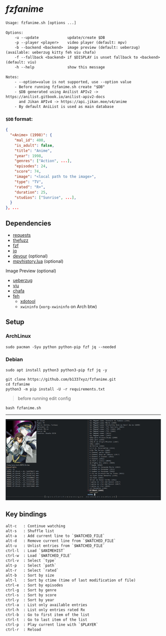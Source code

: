 # *fzfanime*
```
Usage: fzfanime.sh [options ...]

Options:
    -u --update             update/create $DB
    -p --player <player>    video player (default: mpv)
    -b --backend <backend>  image preview (default: ueberzug) (available: ueberzug kitty feh viu chafa)
    -f --fallback <backend> if $DISPLAY is unset fallback to <backend> (default: viu)
    -h --help               show this message

Notes:
    - --option=value is not supported, use --option value
    - Before running fzfanime.sh create "$DB"
    - $DB generated using Anilist APIv2 -> https://anilist.gitbook.io/anilist-apiv2-docs
      and Jikan APIv4 -> https://api.jikan.moe/v4/anime
    - By default AniList is used as main database
```

### `$DB` format:
```json
{
  "<Anime> (1998)": {
    "mal_id": 400,
    "is_adult": false,
    "title": "Anime",
    "year": 1998,
    "genres": ["Action", ...],
    "episodes": 24,
    "score": 74,
    "image": "<local path to the image>",
    "type": "TV",
    "rated": "R+",
    "duration": 25,
    "studios": ["Sunrise", ...],
  }
}, ...
```

## Dependencies

- [requests](https://requests.readthedocs.io/en/latest/)
- [thefuzz](https://github.com/seatgeek/thefuzz)
- [fzf](https://github.com/junegunn/fzf)
- [jq](https://github.com/stedolan/jq)
- [devour](https://github.com/salman-abedin/devour) (optional)
- [mpvhistory.lua](https://github.com/b1337xyz/config/blob/main/mpv/scripts/mpvhistory.lua) (optional)

Image Preview (optional)
- [ueberzug](https://github.com/b1337xyz/ueberzug)
- [viu](https://github.com/atanunq/viu#from-source-recommended)
- [chafa](https://hpjansson.org/chafa/)
- [feh](https://feh.finalrewind.org/)
    - [xdotool](https://www.semicomplete.com/projects/xdotool/) 
    - `xwininfo` (`xorg-xwininfo` on Arch btw)

## Setup

### ArchLinux
```
sudo pacman -Syu python python-pip fzf jq --needed
```
### Debian
```
sudo apt install python3 python3-pip fzf jq -y
```
```
git clone https://github.com/b1337xyz/fzfanime.git
cd fzfanime
python3 -m pip install -U -r requirements.txt
```
> before running edit config
```
bash fzfanime.sh
```

---

![demo](demo.gif)

## Key bindings
```
alt-c   : Continue watching
alt-s   : Shuffle list
alt-a   : Add current line to `$WATCHED_FILE`
alt-d   : Remove current line from `$WATCHED_FILE`
alt-u   : Unlist entries from `$WATCHED_FILE`
ctrl-l  : Load `$ANIMEHIST`
ctrl-w  : Load `$WATCHED_FILE`
ctrl-v  : Select `type`
alt-p   : Select `path`
alt-r   : Select `rated`
alt-b   : Sort by size
alt-l   : Sort by ctime (time of last modification of file)
ctrl-e  : Sort by episodes
ctrl-g  : Sort by genre
ctrl-s  : Sort by score
ctrl-y  : Sort by year
ctrl-a  : List only available entries
ctrl-h  : List only entries rated Rx
ctrl-b  : Go to first item of the list
ctrl-t  : Go to last item of the list
ctrl-p  : Play current line with `$PLAYER`
ctrl-r  : Reload
```
